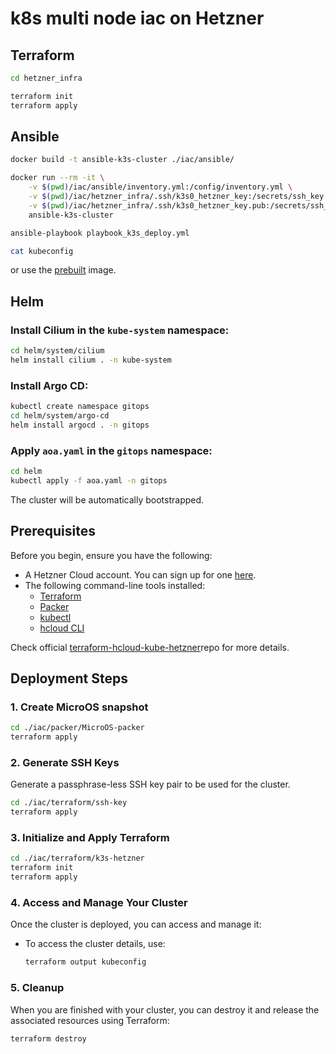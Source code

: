 # k8s multi node iac on Hetzner

## Terraform

```bash
cd hetzner_infra

terraform init
terraform apply
```

## Ansible

```bash
docker build -t ansible-k3s-cluster ./iac/ansible/

docker run --rm -it \
    -v $(pwd)/iac/ansible/inventory.yml:/config/inventory.yml \
    -v $(pwd)/iac/hetzner_infra/.ssh/k3s0_hetzner_key:/secrets/ssh_key \
    -v $(pwd)/iac/hetzner_infra/.ssh/k3s0_hetzner_key.pub:/secrets/ssh_key.pub \
    ansible-k3s-cluster

ansible-playbook playbook_k3s_deploy.yml

cat kubeconfig
```

or use the [prebuilt](https://hub.docker.com/repository/docker/ujstor/ansible-k3s-deploy/general) image.

## Helm

### Install Cilium in the `kube-system` namespace:

```bash
cd helm/system/cilium
helm install cilium . -n kube-system
```

### Install Argo CD:
```bash
kubectl create namespace gitops
cd helm/system/argo-cd
helm install argocd . -n gitops
```

### Apply `aoa.yaml` in the `gitops` namespace:
```bash
cd helm
kubectl apply -f aoa.yaml -n gitops
``````

The cluster will be automatically bootstrapped.

## Prerequisites

Before you begin, ensure you have the following:

- A Hetzner Cloud account. You can sign up for one [here](https://hetzner.cloud/?ref=Ix9xCKNxJriM).
- The following command-line tools installed:
  - [Terraform](https://www.terraform.io/downloads.html)
  - [Packer](https://www.packer.io/downloads)
  - [kubectl](https://kubernetes.io/docs/tasks/tools/install-kubectl/)
  - [hcloud CLI](https://github.com/hetznercloud/cli)

Check official [terraform-hcloud-kube-hetzner](https://github.com/kube-hetzner/terraform-hcloud-kube-hetzner)repo for more details.

## Deployment Steps

### 1. Create MicroOS snapshot

```bash
cd ./iac/packer/MicroOS-packer
terraform apply
```

### 2. Generate SSH Keys

Generate a passphrase-less SSH key pair to be used for the cluster.

```bash
cd ./iac/terraform/ssh-key
terraform apply
```

### 3. Initialize and Apply Terraform

```bash
cd ./iac/terraform/k3s-hetzner
terraform init
terraform apply
```

### 4. Access and Manage Your Cluster

Once the cluster is deployed, you can access and manage it:

- To access the cluster details, use:

  ```bash
  terraform output kubeconfig
  ```

### 5. Cleanup

When you are finished with your cluster, you can destroy it and release the associated resources using Terraform:

```bash
terraform destroy
```
